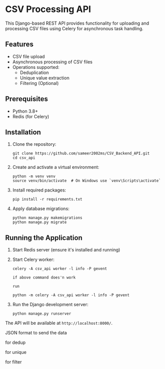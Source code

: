 # CSV Processing API

This Django-based REST API provides functionality for uploading and processing CSV files using Celery for asynchronous task handling.

## Features

- CSV file upload
- Asynchronous processing of CSV files
- Operations supported:
  - Deduplication
  - Unique value extraction
  - Filtering (Optional)

## Prerequisites

- Python 3.8+
- Redis (for Celery)

## Installation

1. Clone the repository:
   ```
   git clone https://github.com/sameer2002ms/CSV_Backend_API.git
   cd csv_api
   ```

2. Create and activate a virtual environment:
   ```
   python -m venv venv
   source venv/bin/activate  # On Windows use `venv\Scripts\activate`
   ```

3. Install required packages:
   ```
   pip install -r requirements.txt
   ```

4. Apply database migrations:
   ```
   python manage.py makemigrations
   python manage.py migrate
   ```

## Running the Application

1. Start Redis server (ensure it's installed and running)

2. Start Celery worker:
   ```
   celery -A csv_api worker -l info -P gevent

   if above command does'n work

   run 

   python -m celery -A csv_api worker -l info -P gevent
   ```

3. Run the Django development server:
   ```
   python manage.py runserver
   ```

The API will be available at `http://localhost:8000/`.




JSON format to send the data 

for dedup

<!-- {
   "file_name" : "2",
   "operation: : "dedup"
   "n" : Value
}
 -->

 for unique

 <!-- {
   "file_name" : "2",
   "operation: : "dedup",
   "column" : "column_name,
   "n" : value
} -->

for filter

<!-- {
    "file_id" : "3",
    "operation": "filter",
    "column": "name",
    "filters": {
        "Website":"http://www.shea.biz/"
    }
    "n" : value
} -->

